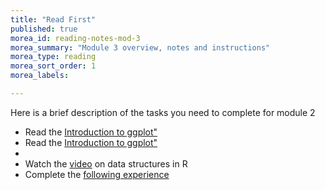 ```yaml
---
title: "Read First"
published: true
morea_id: reading-notes-mod-3
morea_summary: "Module 3 overview, notes and instructions"
morea_type: reading
morea_sort_order: 1
morea_labels:

---
```


Here is a brief description of the tasks you need to complete for module 2

* Read the [Introduction to ggplot"](reading-chapter-ggplot.html)
* Read the [Introduction to ggplot"](reading-exploratory-data-analysis.html)
* 
* Watch the [video](reading-ggplot-video.html) on data structures in R
* Complete the [following experience](experience-data-viz-ggplot2)



